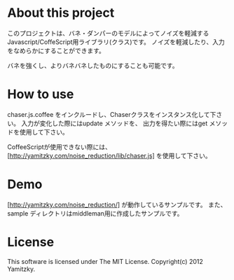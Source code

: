 About this project
=======
このプロジェクトは、バネ・ダンパーのモデルによってノイズを軽減するJavascript/CoffeScript用ライブラリ(クラス)です。
ノイズを軽減したり、入力をなめらかにすることができます。

バネを強くし、よりバネバネしたものにすることも可能です。

How to use
======
chaser.js.coffee をインクルードし、Chaserクラスをインスタンス化して下さい。
入力が変化した際にはupdate メソッドを、
出力を得たい際にはget メソッドを使用して下さい。

CoffeeScriptが使用できない際には、[http://yamitzky.com/noise_reduction/lib/chaser.js] を使用して下さい。

Demo
======
[http://yamitzky.com/noise_reduction/] が動作しているサンプルです。
また、sample ディレクトリはmiddleman用に作成したサンプルです。

License
======
This software is licensed under The MIT License.
Copyright(c) 2012 Yamitzky.
